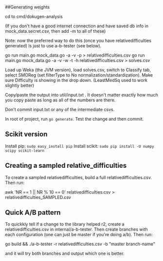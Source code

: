 ##Generating weights

cd to cmd/dokugen-analysis

(If you don't have a good internet connection and have saved db info in mock_data.secret.csv, then add -m to all of these)

Note: now the preferred way to do this (once you have relativedifficulties generated) is just to use a-b-tester (see below).

go run main.go mock_data.go -a -v -p > relativedifficulties.csv
go run main.go mock_data.go -a -v -w -t -h relativedifficulties.csv > solves.csv

Load up Weka (the JVM version), load solves.csv, switch to Classify tab, select SMOReg (set filterType to No normalization/standardization). Make sure Difficulty is showing in the drop down. (LeastMedSq used to work slightly better)

Copy/paste the output into util/input.txt . It doesn't matter exactly how much you copy paste as long as all of the numbers are there.

Don't commit input.txt or any of the intermediate csvs.

In root of project, run `go generate`. Test the change and then commit.


## Scikit version

Install pip: `sudo easy_install pip`
Install scikit: `sudo pip install -U numpy scipy scikit-learn`

## Creating a sampled relative_difficulties

To create a sampled relativedifficulties, build a full relativedifficulties.csv. Then run:

awk 'NR == 1 || NR % 10 == 0' relativedifficulties.csv > relativedifficulties_SAMPLED.csv

## Quick A/B pattern

To quickkly tell if a change to the library helped r2, create a relativedifficulties.csv in internal/a-b-tester. Then create branches with each configuration (one can just be master if you're doing a/b). Then run:

go build && ./a-b-tester -r relativedifficulties.csv -b "master branch-name"

and it will try both branches and output which one is better.

